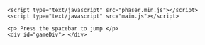 <!DOCTYPE html>  
<html>

<head>  
    <meta charset="utf-8" />
    <title> Flappy Bird Clone </title>

    <script type="text/javascript" src="phaser.min.js"></script>
    <script type="text/javascript" src="main.js"></script>
</head>

<body>

    <p> Press the spacebar to jump </p>
    <div id="gameDiv"> </div>

</body>  
</html>  
